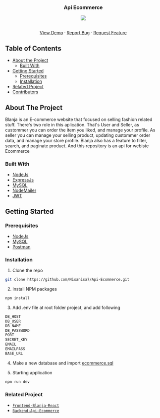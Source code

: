 <p align="center">

  <h3 align="center">Api Ecommerce</h3>
  <p align="center">
  <image align="center" src='./uploads/logoblanja.png' />
  </p>
  
  <p align="center">
    <br />
    <a href="https://vercel.com/nisanisa7/letsblanja">View Demo</a>
    ·
    <a href="https://github.com/Nisanisa7/Api-Ecommerce/issues">Report Bug</a>
    ·
    <a href="https://github.com/Nisanisa7/Api-Ecommerce/issues">Request Feature</a>
  </p>
</p>

## Table of Contents

* [About the Project](#about-the-project)
  * [Built With](#built-with)
* [Getting Started](#getting-started)
  * [Prerequisites](#prerequisites)
  * [Installation](#installation)
* [Related Project](#related-project)
* [Contributors](#contributors)

## About The Project

Blanja is an E-commerce website that focused on selling fashion related stuff.
There's two role in this aplication. That's User and Seller, as custommer you can order the item you liked,
and manage your profile. As seller you can manage your selling product, updating custommer order data,
and manage your store profile. Blanja also has a feature to filter, search, and paginate product.
And this repository is an api for webiste Ecommerce

### Built With

* [NodeJs](https://nodejs.org/)
* [ExpressJs](http://expressjs.com/)
* [MySQL](https://www.mysql.com/)
* [NodeMailer](https://nodemailer.com/)
* [JWT](https://jwt.io/)

## Getting Started

### Prerequisites
* [NodeJs](https://nodejs.org/)
* [MySQL](https://www.mysql.com/)
* [Postman](https://www.postman.com/)

### Installation

1. Clone the repo
```sh
git clone https://github.com/Nisanisa7/Api-Ecommerce.git
```
2. Install NPM packages
```sh
npm install
```
3. Add .env file at root folder project, and add following
```sh
DB_HOST
DB_USER 
DB_NAME 
DB_PASSWORD 
PORT 
SECRET_KEY 
EMAIL
EMAILPASS 
BASE_URL 
```

4. Make a new database and import [ecommerce.sql](https://drive.google.com/file/d/1OIh9-M-EroBMa4BQkkVA21-t3vS8a2Uy/view?usp=sharing)

5. Starting application
```sh
npm run dev
```

### Related Project
* [`Frontend-Blanja-React`](https://github.com/Nisanisa7/Blanja-react)
* [`Backend-Api-Ecommerce`](https://github.com/Nisanisa7/Api-Ecommerce)

